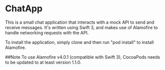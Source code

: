 # ChatApp

This is a small chat application that interacts with a mock API to send and receive messages. It's written using Swift 3, and makes use of Alamofire to handle networking requests with the API. 

To install the application, simply clone and then run "pod install" to install Alamofire.

##Note
To use Alamofire v4.0.1 (compatible with Swift 3), CocoaPods needs to be updated to at least version 1.1.0. 

